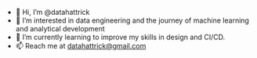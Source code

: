 - 👋 Hi, I’m @datahattrick
- 👀 I’m interested in data engineering and the journey of machine learning and analytical development
- 🌱 I’m currently learning to improve my skills in design and CI/CD.
- 📫 Reach me at datahattrick@gmail.com

<!---
datahattrick/datahattrick is a ✨ special ✨ repository because its `README.md` (this file) appears on your GitHub profile.
You can click the Preview link to take a look at your changes.
--->
